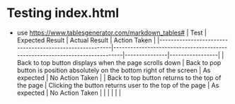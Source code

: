 # Testing index.html
 - use https://www.tablesgenerator.com/markdown_tables#
| Test                                                    | Expected Result                                                             | Actual Result | Action Taken    |
|---------------------------------------------------------|-----------------------------------------------------------------------------|---------------|-----------------|
| Back to top button  displays when the page scrolls down | Back to pop button is position absolutely on the bottom right of the screen | As expected   | No Action Taken |
| Back to top button returns to the top of the page       | Clicking the button returns user to the  top of the page                    | As expected   | No Action Taken |
|                                                         |                                                                             |               |                 |